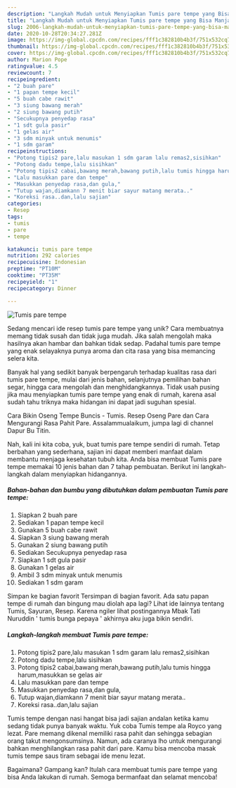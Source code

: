 ```yaml
---
description: "Langkah Mudah untuk Menyiapkan Tumis pare tempe yang Bisa Manjain Lidah"
title: "Langkah Mudah untuk Menyiapkan Tumis pare tempe yang Bisa Manjain Lidah"
slug: 2006-langkah-mudah-untuk-menyiapkan-tumis-pare-tempe-yang-bisa-manjain-lidah
date: 2020-10-28T20:34:27.281Z
image: https://img-global.cpcdn.com/recipes/fff1c382810b4b3f/751x532cq70/tumis-pare-tempe-foto-resep-utama.jpg
thumbnail: https://img-global.cpcdn.com/recipes/fff1c382810b4b3f/751x532cq70/tumis-pare-tempe-foto-resep-utama.jpg
cover: https://img-global.cpcdn.com/recipes/fff1c382810b4b3f/751x532cq70/tumis-pare-tempe-foto-resep-utama.jpg
author: Marion Pope
ratingvalue: 4.5
reviewcount: 7
recipeingredient:
- "2 buah pare"
- "1 papan tempe kecil"
- "5 buah cabe rawit"
- "3 siung bawang merah"
- "2 siung bawang putih"
- "Secukupnya penyedap rasa"
- "1 sdt gula pasir"
- "1 gelas air"
- "3 sdm minyak untuk menumis"
- "1 sdm garam"
recipeinstructions:
- "Potong tipis2 pare,lalu masukan 1 sdm garam lalu remas2,sisihkan"
- "Potong dadu tempe,lalu sisihkan"
- "Potong tipis2 cabai,bawang merah,bawang putih,lalu tumis hingga harum,masukkan se gelas air"
- "Lalu masukkan pare dan tempe"
- "Masukkan penyedap rasa,dan gula,"
- "Tutup wajan,diamkann 7 menit biar sayur matang merata.."
- "Koreksi rasa..dan,lalu sajian"
categories:
- Resep
tags:
- tumis
- pare
- tempe

katakunci: tumis pare tempe 
nutrition: 292 calories
recipecuisine: Indonesian
preptime: "PT10M"
cooktime: "PT35M"
recipeyield: "1"
recipecategory: Dinner

---
```



![Tumis pare tempe](https://img-global.cpcdn.com/recipes/fff1c382810b4b3f/751x532cq70/tumis-pare-tempe-foto-resep-utama.jpg)

Sedang mencari ide resep tumis pare tempe yang unik? Cara membuatnya memang tidak susah dan tidak juga mudah. Jika salah mengolah maka hasilnya akan hambar dan bahkan tidak sedap. Padahal tumis pare tempe yang enak selayaknya punya aroma dan cita rasa yang bisa memancing selera kita.

Banyak hal yang sedikit banyak berpengaruh terhadap kualitas rasa dari tumis pare tempe, mulai dari jenis bahan, selanjutnya pemilihan bahan segar, hingga cara mengolah dan menghidangkannya. Tidak usah pusing jika mau menyiapkan tumis pare tempe yang enak di rumah, karena asal sudah tahu triknya maka hidangan ini dapat jadi suguhan spesial.

Cara Bikin Oseng Tempe Buncis - Tumis. Resep Oseng Pare dan Cara Mengurangi Rasa Pahit Pare. Assalammualaikum, jumpa lagi di channel Dapur Bu Titin.


Nah, kali ini kita coba, yuk, buat tumis pare tempe sendiri di rumah. Tetap berbahan yang sederhana, sajian ini dapat memberi manfaat dalam membantu menjaga kesehatan tubuh kita. Anda bisa membuat Tumis pare tempe memakai 10 jenis bahan dan 7 tahap pembuatan. Berikut ini langkah-langkah dalam menyiapkan hidangannya.

<!--inarticleads1-->

##### Bahan-bahan dan bumbu yang dibutuhkan dalam pembuatan Tumis pare tempe:

1. Siapkan 2 buah pare
1. Sediakan 1 papan tempe kecil
1. Gunakan 5 buah cabe rawit
1. Siapkan 3 siung bawang merah
1. Gunakan 2 siung bawang putih
1. Sediakan Secukupnya penyedap rasa
1. Siapkan 1 sdt gula pasir
1. Gunakan 1 gelas air
1. Ambil 3 sdm minyak untuk menumis
1. Sediakan 1 sdm garam


Simpan ke bagian favorit Tersimpan di bagian favorit. Ada satu papan tempe di rumah dan bingung mau diolah apa lagi? Lihat ide lainnya tentang Tumis, Sayuran, Resep. Karena ngiler lihat postingannya Mbak Tati Nuruddin &#39; tumis bunga pepaya &#39; akhirnya aku juga bikin sendiri. 

<!--inarticleads2-->

##### Langkah-langkah membuat Tumis pare tempe:

1. Potong tipis2 pare,lalu masukan 1 sdm garam lalu remas2,sisihkan
1. Potong dadu tempe,lalu sisihkan
1. Potong tipis2 cabai,bawang merah,bawang putih,lalu tumis hingga harum,masukkan se gelas air
1. Lalu masukkan pare dan tempe
1. Masukkan penyedap rasa,dan gula,
1. Tutup wajan,diamkann 7 menit biar sayur matang merata..
1. Koreksi rasa..dan,lalu sajian


Tumis tempe dengan nasi hangat bisa jadi sajian andalan ketika kamu sedang tidak punya banyak waktu. Yuk coba Tumis tempe ala Royco yang lezat. Pare memang dikenal memiliki rasa pahit dan sehingga sebagian orang takut mengonsumsinya. Namun, ada caranya lho untuk mengurangi bahkan menghilangkan rasa pahit dari pare. Kamu bisa mencoba masak tumis tempe saus tiram sebagai ide menu lezat. 

Bagaimana? Gampang kan? Itulah cara membuat tumis pare tempe yang bisa Anda lakukan di rumah. Semoga bermanfaat dan selamat mencoba!
